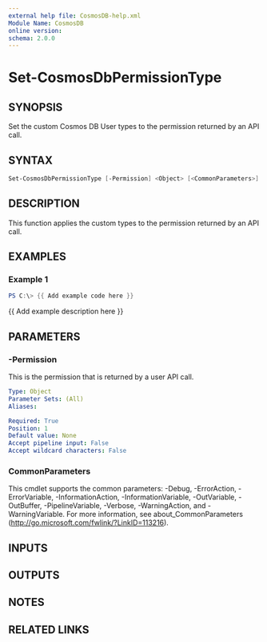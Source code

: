 ```yaml
---
external help file: CosmosDB-help.xml
Module Name: CosmosDB
online version:
schema: 2.0.0
---
```


# Set-CosmosDbPermissionType

## SYNOPSIS

Set the custom Cosmos DB User types to the permission
returned by an API call.

## SYNTAX

```powershell
Set-CosmosDbPermissionType [-Permission] <Object> [<CommonParameters>]
```

## DESCRIPTION

This function applies the custom types to the permission returned
by an API call.

## EXAMPLES

### Example 1

```powershell
PS C:\> {{ Add example code here }}
```

{{ Add example description here }}

## PARAMETERS

### -Permission

This is the permission that is returned by a user API call.

```yaml
Type: Object
Parameter Sets: (All)
Aliases:

Required: True
Position: 1
Default value: None
Accept pipeline input: False
Accept wildcard characters: False
```

### CommonParameters

This cmdlet supports the common parameters: -Debug, -ErrorAction, -ErrorVariable, -InformationAction, -InformationVariable, -OutVariable, -OutBuffer, -PipelineVariable, -Verbose, -WarningAction, and -WarningVariable.
For more information, see about_CommonParameters (http://go.microsoft.com/fwlink/?LinkID=113216).

## INPUTS

## OUTPUTS

## NOTES

## RELATED LINKS

